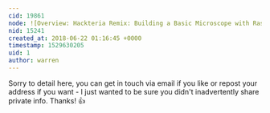 ```yaml
---
cid: 19861
node: ![Overview: Hackteria Remix: Building a Basic Microscope with Raspberry Pi](../notes/partsandcrafts/11-26-2017/building-a-raspberry-pi-microscope)
nid: 15241
created_at: 2018-06-22 01:16:45 +0000
timestamp: 1529630205
uid: 1
author: warren
---
```


Sorry to detail here, you can get in touch via email if you like or repost your address if you want - I just wanted to be sure you didn't inadvertently share private info. Thanks! 👍 